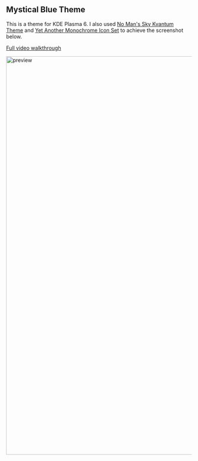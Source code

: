 ## Mystical Blue Theme
This is a theme for KDE Plasma 6. I also used [No Man's Sky Kvantum Theme](https://www.pling.com/p/1398154) and [Yet Another Monochrome Icon Set](https://store.kde.org/p/2303161) to achieve the screenshot below.

[Full video walkthrough](https://youtu.be/prG9xFkvlNg)

<img width="1920" height="1080" alt="preview" src="https://github.com/user-attachments/assets/3cfcdaa0-2a44-46f3-8b80-c8eef29ac3ad" />
